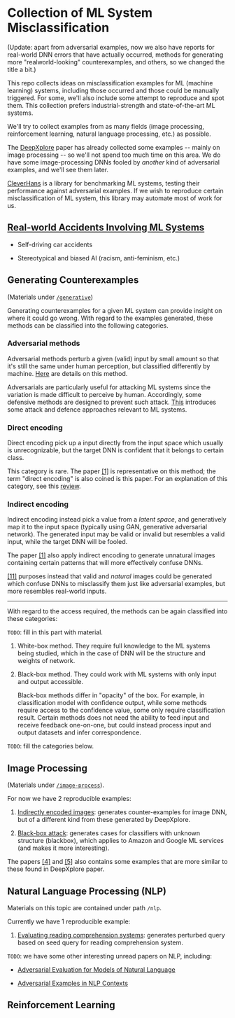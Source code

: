 # Collection of ML System Misclassification

(Update: apart from adversarial examples, now we also have reports for real-world DNN errors that have actually occurred, methods for generating more "realworld-looking" counterexamples, and others, so we changed the title a bit.)

This repo collects ideas on misclassification examples for ML (machine learning) systems, including those occurred and those could be manually triggered. For some, we'll also include some attempt to  reproduce and spot them. This collection prefers industrial-strength and state-of-the-art ML systems.

We'll try to collect examples from as many fields (image processing, reinforcement learning, natural language processing, etc.) as possible. 

The [DeepXplore](https://dl.acm.org/citation.cfm?id=3132785) paper has already collected some examples -- mainly on image processing -- so we'll not spend too much time on this area. We do have some image-processing DNNs fooled by *another* kind of adversarial examples, and we'll see them later.

[CleverHans](https://github.com/tensorflow/cleverhans) is a library for benchmarking ML systems, testing their performance against adversarial examples. If we wish to reproduce certain misclassification of ML system, this library may automate most of work for us.

## [Real-world Accidents Involving ML Systems](./ML-accidents.md)

- Self-driving car accidents

- Stereotypical and biased AI (racism, anti-feminism, etc.)

## Generating Counterexamples

(Materials under [`/generative`](generative/))

Generating counterexamples for a given ML system can provide insight on where it could go wrong. With regard to the examples generated, these methods can be classified into the following categories.

### Adversarial methods

Adversarial methods perturb a given (valid) input by small amount so that it's still the same under human perception, but classified differently by machine. [Here](generative/explaining-adversarial.md) are details on this method.

Adversarials are particularly useful for attacking ML systems since the variation is made difficult to perceive by human. Accordingly, some defensive methods are designed to prevent such attack. [This](generative/ML-attack-defence.md) introduces some attack and defence approaches relevant to ML systems.

### Direct encoding

Direct encoding pick up a input directly from the input space which usually is unrecognizable, but the target DNN is confident that it belongs to certain class. 

This category is rare. The paper [[1]](papers/dnn-fooling-1412.1897.pdf) is representative on this method; the term "direct encoding" is also coined is this paper. For an explanation of this category, see this [review](./review/dnn-fooling.md).

### Indirect encoding

Indirect encoding instead pick a value from a *latent space*, and generatively map it to the input space (typically using GAN, generative adversarial network). The generated input may be valid or invalid but resembles a valid input, while the target DNN will be fooled.

The paper [[1]](papers/dnn-fooling-1412.1897.pdf) also apply indirect encoding to generate unnatural images containing certain patterns that will more effectively confuse DNNs. 

[[11]](https://arxiv.org/pdf/1710.11342.pdf) purposes instead that valid and *natural* images could be generated which confuse DNNs to misclassify them just like adversarial examples, but more resembles real-world inputs.

---

With regard to the access required, the methods can be again classified into these categories:

`TODO`: fill in this part with material.

1. White-box method. They require full knowledge to the ML systems being studied, which in the case of DNN will be the structure and weights of network.

1. Black-box method. They could work with ML systems with only input and output accessible. 

    Black-box methods differ in "opacity" of the box. For example, in classification model with confidence output, while some methods require access to the confidence value, some only require classification result. Certain methods does not need the ability to feed input and receive feedback one-on-one, but could instead process input and output datasets and infer correspondence. 

`TODO`: fill the categories below.
## Image Processing

(Materials under [`/image-process`](image-process/)).

For now we have 2 reproducible examples:

1. [Indirectly encoded images](papers/indirectly-encoded-images.md): generates counter-examples for image DNN, but of a different kind from these generated by DeepXplore.

2. [Black-box attack](papers/black-box-attack.md): generates cases for classifiers with unknown structure (blackbox), which applies to Amazon and Google ML services (and makes it more interesting).

The papers [[4]](https://arxiv.org/pdf/1412.6572.pdf) and [[5]](https://arxiv.org/pdf/1607.02533.pdf) also contains some examples that are more similar to these found in DeepXplore paper.

## Natural Language Processing (NLP)

Materials on this topic are contained under path `/nlp`.

Currently we have 1 reproducible example:

1. [Evaluating reading comprehension systems](papers/eval-reading-system.md): generates perturbed query based on seed query for reading comprehension system. 

`TODO`: we have some other interesting unread papers on NLP, including: 

* [Adversarial Evaluation for Models of Natural Language](https://pdfs.semanticscholar.org/94a8/30c18aee5263a22bfc3cfde7f03e455f2312.pdf)

* [Adversarial Examples in NLP Contexts](https://nlp.stanford.edu/courses/cs224n/2015/reports/29.pdf)

## Reinforcement Learning